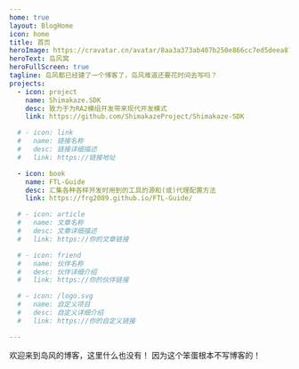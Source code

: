 ```yaml
---
home: true
layout: BlogHome
icon: home
title: 首页
heroImage: https://cravatar.cn/avatar/8aa3a373ab407b250e866cc7ed5deea8?s=400
heroText: 岛风窝
heroFullScreen: true
tagline: 岛风都已经建了一个博客了，岛风难道还要花时间去写吗？
projects:
  - icon: project
    name: Shimakaze.SDK
    desc: 致力于为RA2模组开发带来现代开发模式
    link: https://github.com/ShimakazeProject/Shimakaze-SDK

  # - icon: link
  #   name: 链接名称
  #   desc: 链接详细描述
  #   link: https://链接地址

  - icon: book
    name: FTL-Guide
    desc: 汇集各种各样开发时用到的工具的源和(或)代理配置方法
    link: https://frg2089.github.io/FTL-Guide/

  # - icon: article
  #   name: 文章名称
  #   desc: 文章详细描述
  #   link: https://你的文章链接

  # - icon: friend
  #   name: 伙伴名称
  #   desc: 伙伴详细介绍
  #   link: https://你的伙伴链接

  # - icon: /logo.svg
  #   name: 自定义项目
  #   desc: 自定义详细介绍
  #   link: https://你的自定义链接

---
```


欢迎来到岛风的博客，这里什么也没有！
因为这个笨蛋根本不写博客的！

